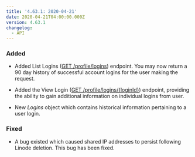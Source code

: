 ```yaml
---
title: '4.63.1: 2020-04-21'
date: 2020-04-21T04:00:00.000Z
version: 4.63.1
changelog:
  - API
---
```


### Added
- Added List Logins ([GET /profile/logins](https://www.linode.com/docs/api/profile/)) endpoint. You may now return a 90 day history of successful account logins for the user making the request.

- Added the View Login ([GET /profile/logins/{loginId}](https://www.linode.com/docs/api/profile/))  endpoint, providing the ability to gain additional information on individual logins from user.

- New _Logins_ object which contains historical information pertaining to a user login.

### Fixed

- A bug existed which caused shared IP addresses to persist following Linode deletion. This bug has been fixed.
